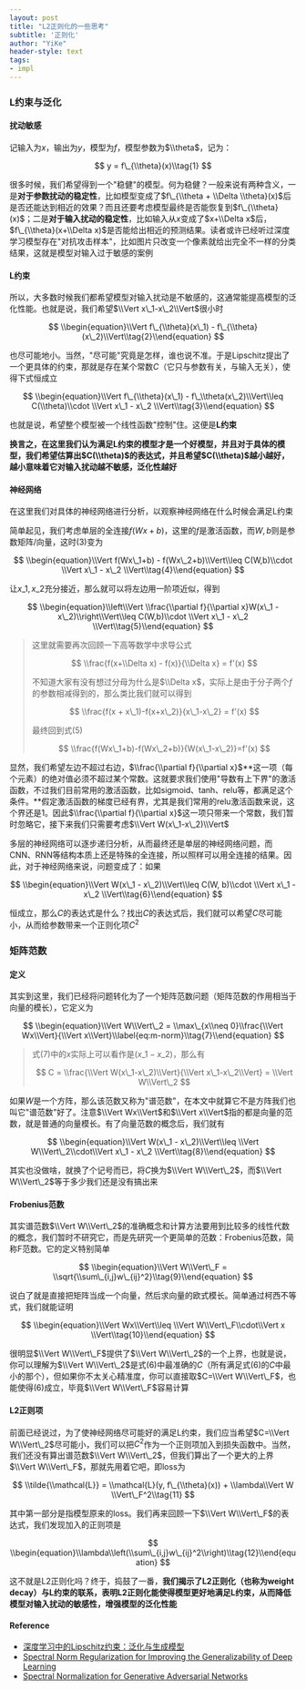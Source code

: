 ```yaml
---
layout: post
title: "L2正则化的一些思考"
subtitle: '正则化'
author: "YiKe"
header-style: text
tags:
- impl
---
```



### L约束与泛化

#### 扰动敏感

记输入为$x$，输出为$y$，模型为$f$，模型参数为$\\theta$，记为：

$$ y = f\_{\\theta}(x)\\tag{1} $$

很多时候，我们希望得到一个"稳健"的模型。何为稳健？一般来说有两种含义，一是**对于参数扰动的稳定性**，比如模型变成了$f\_{\\theta + \\Delta \\theta}(x)$后是否还能达到相近的效果？而且还要考虑模型最终是否能恢复到$f\_{\\theta}(x)$；二是**对于输入扰动的稳定性**，比如输入从$x$变成了$x+\\Delta x$后，$f\_{\\theta}(x+\\Delta x)$是否能给出相近的预测结果。读者或许已经听过深度学习模型存在"对抗攻击样本"，比如图片只改变一个像素就给出完全不一样的分类结果，这就是模型对输入过于敏感的案例

#### L约束

所以，大多数时候我们都希望模型对输入扰动是不敏感的，这通常能提高模型的泛化性能。也就是说，我们希望$\\Vert x\_1-x\_2\\Vert$很小时

$$ \\begin{equation}\\Vert f\_{\\theta}(x\_1) - f\_{\\theta}(x\_2)\\Vert\\tag{2}\\end{equation} $$

也尽可能地小。当然，"尽可能"究竟是怎样，谁也说不准。于是Lipschitz提出了一个更具体的约束，那就是存在某个常数$C$（它只与参数有关，与输入无关），使得下式恒成立

$$ \\begin{equation}\\Vert f\_{\\theta}(x\_1) - f\_\\theta(x\_2)\\Vert\\leq C(\\theta)\\cdot \\Vert x\_1 - x\_2 \\Vert\\tag{3}\\end{equation} $$

也就是说，希望整个模型被一个线性函数"控制"住。这便是**L约束**

**换言之，在这里我们认为满足L约束的模型才是一个好模型，并且对于具体的模型，我们希望估算出$C(\\theta)$的表达式，并且希望$C(\\theta)$越小越好，越小意味着它对输入扰动越不敏感，泛化性越好**

#### 神经网络

在这里我们对具体的神经网络进行分析，以观察神经网络在什么时候会满足L约束

简单起见，我们考虑单层的全连接$f(Wx+b)$，这里的$f$是激活函数，而$W,b$则是参数矩阵/向量，这时(3)变为

$$ \\begin{equation}\\Vert f(Wx\_1+b) - f(Wx\_2+b)\\Vert\\leq C(W,b)\\cdot \\Vert x\_1 - x\_2 \\Vert\\tag{4}\\end{equation} $$

让$x\_1,x\_2$充分接近，那么就可以将左边用一阶项近似，得到

$$ \\begin{equation}\\left\\Vert \\frac{\\partial f}{\\partial x}W(x\_1 - x\_2)\\right\\Vert\\leq C(W,b)\\cdot \\Vert x\_1 - x\_2 \\Vert\\tag{5}\\end{equation} $$

> 这里就需要再次回顾一下高等数学中求导公式
>
> $$ \\frac{f(x+\\Delta x) - f(x)}{\\Delta x} = f'(x) $$
>
> 不知道大家有没有想过分母为什么是$\\Delta x$，实际上是由于分子两个$f$的参数相减得到的，那么类比我们就可以得到
>
> $$ \\frac{f(x + x\_1)-f(x+x\_2)}{x\_1-x\_2} = f'(x) $$
>
> 最终回到式(5)
>
> $$ \\frac{f(Wx\_1+b)-f(Wx\_2+b)}{W(x\_1-x\_2)}=f'(x) $$

显然，我们希望左边不超过右边，$\\frac{\\partial f}{\\partial x}$**这一项（每个元素）的绝对值必须不超过某个常数。这就要求我们使用"导数有上下界"的激活函数，不过我们目前常用的激活函数，比如sigmoid、tanh、relu等，都满足这个条件。**假定激活函数的梯度已经有界，尤其是我们常用的relu激活函数来说，这个界还是1。因此$\\frac{\\partial f}{\\partial x}$这一项只带来一个常数，我们暂时忽略它，接下来我们只需要考虑$\\Vert W(x\_1-x\_2)\\Vert$

多层的神经网络可以逐步递归分析，从而最终还是单层的神经网络问题，而CNN、RNN等结构本质上还是特殊的全连接，所以照样可以用全连接的结果。因此，对于神经网络来说，问题变成了：如果

$$ \\begin{equation}\\Vert W(x\_1 - x\_2)\\Vert\\leq C(W, b)\\cdot \\Vert x\_1 - x\_2 \\Vert\\tag{6}\\end{equation} $$

恒成立，那么$C$的表达式是什么？找出$C$的表达式后，我们就可以希望$C$尽可能小，从而给参数带来一个正则化项$C^2$

### 矩阵范数

#### 定义

其实到这里，我们已经将问题转化为了一个矩阵范数问题（矩阵范数的作用相当于向量的模长），它定义为

$$ \\begin{equation}\\Vert W\\Vert\_2 = \\max\_{x\\neq 0}\\frac{\\Vert Wx\\Vert}{\\Vert x\\Vert}\\label{eq:m-norm}\\tag{7}\\end{equation} $$

> 式(7)中的$x$实际上可以看作是$(x\_1-x\_2)$，那么有
>
> $$ C = \\frac{\\Vert W(x\_1-x\_2)\\Vert}{\\Vert x\_1-x\_2\\Vert} = \\Vert W\\Vert\_2 $$

如果$W$是一个方阵，那么该范数又称为"谱范数"，在本文中就算它不是方阵我们也叫它"谱范数"好了。注意$\\Vert Wx\\Vert$和$\\Vert x\\Vert$指的都是向量的范数，就是普通的向量模长。有了向量范数的概念后，我们就有

$$ \\begin{equation}\\Vert W(x\_1 - x\_2)\\Vert\\leq \\Vert W\\Vert\_2\\cdot\\Vert x\_1 - x\_2 \\Vert\\tag{8}\\end{equation} $$

其实也没做啥，就换了个记号而已，将$C$换为$\\Vert W\\Vert\_2$，而$\\Vert W\\Vert\_2$等于多少我们还是没有搞出来

#### Frobenius范数

其实谱范数$\\Vert W\\Vert\_2$的准确概念和计算方法要用到比较多的线性代数的概念，我们暂时不研究它，而是先研究一个更简单的范数：Frobenius范数，简称F范数。它的定义特别简单

$$ \\begin{equation}\\Vert W\\Vert\_F = \\sqrt{\\sum\_{i,j}w\_{ij}^2}\\tag{9}\\end{equation} $$

说白了就是直接把矩阵当成一个向量，然后求向量的欧式模长。简单通过柯西不等式，我们就能证明

$$ \\begin{equation}\\Vert Wx\\Vert\\leq \\Vert W\\Vert\_F\\cdot\\Vert x \\Vert\\tag{10}\\end{equation} $$

很明显$\\Vert W\\Vert\_F$提供了$\\Vert W\\Vert\_2$的一个上界，也就是说，你可以理解为$\\Vert W\\Vert\_2$是式(6)中最准确的$C$（所有满足式(6)的$C$中最小的那个），但如果你不太关心精准度，你可以直接取$C=\\Vert W\\Vert\_F$，也能使得(6)成立，毕竟$\\Vert W\\Vert\_F$容易计算

#### L2正则项

前面已经说过，为了使神经网络尽可能好的满足L约束，我们应当希望$C=\\Vert W\\Vert\_2$尽可能小，我们可以把$C^2$作为一个正则项加入到损失函数中。当然，我们还没有算出谱范数$\\Vert W\\Vert\_2$，但我们算出了一个更大的上界$\\Vert W\\Vert\_F$，那就先用着它吧，即loss为

$$ \\tilde{\\mathcal{L}} = \\mathcal{L}(y, f\_{\\theta}(x)) + \\lambda\\Vert W \\Vert\_F^2\\tag{11} $$

其中第一部分是指模型原来的loss。我们再来回顾一下$\\Vert W\\Vert\_F$的表达式，我们发现加入的正则项是

$$ \\begin{equation}\\lambda\\left(\\sum\_{i,j}w\_{ij}^2\\right)\\tag{12}\\end{equation} $$

这不就是L2正则化吗？终于，捣鼓了一番，**我们揭示了L2正则化（也称为weight decay）与L约束的联系，表明L2正则化能使得模型更好地满足L约束，从而降低模型对输入扰动的敏感性，增强模型的泛化性能**

#### Reference

+   [深度学习中的Lipschitz约束：泛化与生成模型](https://kexue.fm/archives/6051)
+   [Spectral Norm Regularization for Improving the Generalizability of Deep Learning](https://arxiv.org/abs/1705.10941)
+   [Spectral Normalization for Generative Adversarial Networks](https://arxiv.org/abs/1802.05957)